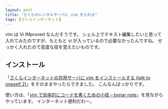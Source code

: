 ```yaml
---
layout: post
title: "さくらのレンタルサーバに vim を入れる"
tags: [さくらインターネット]
---
```


vim は Vi IMproved なんだそうです。
シェル上でテキスト編集したいと思って入れてみたのですが、もともと vi が入っているので必要なかったんですね。
せっかく入れたので高度な技を覚えたいものです。

## インストール

「[さくらインターネットの共用サーバに vim をインストールする (talk to oneself 2)](http://www.hazama.nu/t2o2/archives/002696.html)」をそのままやったらできました。
こんなんばっかりです。

使い方は、「[vim で効率的にコードを書くための小技 &#8211; bonar note](http://d.hatena.ne.jp/bonar/20070415/1176651778)」を見ながらやっています。
インターネット便利だわー。
